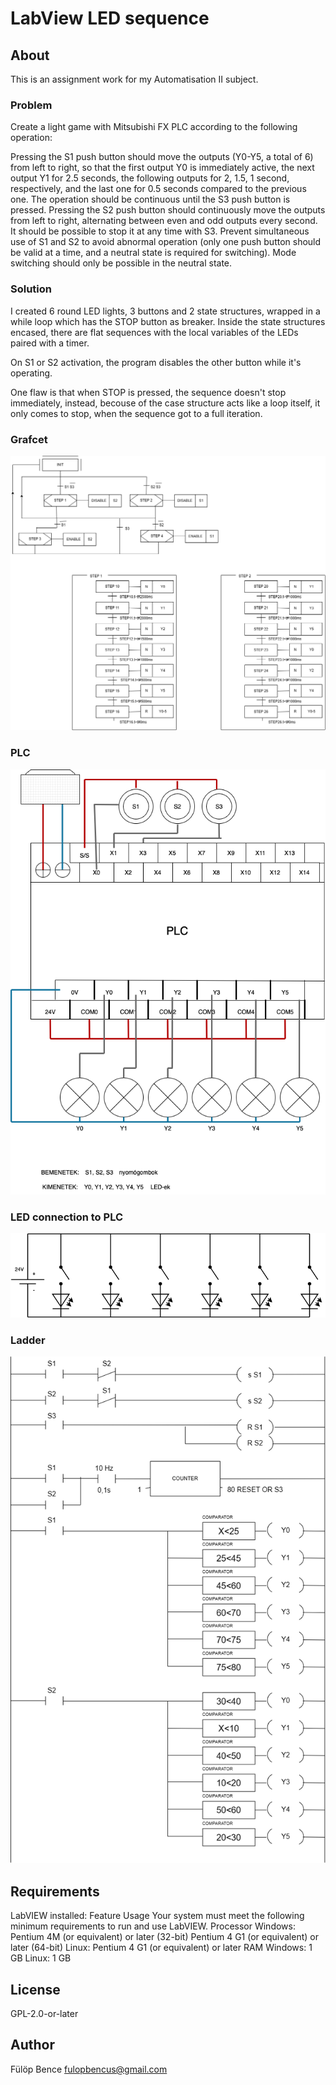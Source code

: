 # LabView LED sequence
## About
This is an assignment work for my Automatisation II subject.
### Problem
Create a light game with Mitsubishi FX PLC according to the following operation:

Pressing the S1 push button should move the outputs (Y0-Y5, a total of 6) from left to right, so that the first output Y0 is immediately active, the next output Y1 for 2.5 seconds, the following outputs for 2, 1.5, 1 second, respectively, and the last one for 0.5 seconds compared to the previous one. The operation should be continuous until the S3 push button is pressed.
Pressing the S2 push button should continuously move the outputs from left to right, alternating between even and odd outputs every second. It should be possible to stop it at any time with S3.
Prevent simultaneous use of S1 and S2 to avoid abnormal operation (only one push button should be valid at a time, and a neutral state is required for switching).
Mode switching should only be possible in the neutral state.

### Solution
I created 6 round LED lights, 3 buttons and 2 state structures, wrapped in a while loop which has the STOP button as breaker.
Inside the state structures encased, there are flat sequences with the local variables of the LEDs paired with a timer.

On S1 or S2 activation, the program disables the other button while it's operating.

One flaw is that when STOP is pressed, the sequence doesn't stop immediately, instead, becouse of the case structure acts like a loop itself, it only comes to stop, when the sequence got to a full iteration.

### Grafcet
![Diagram](https://github.com/fulopbencus/LabView-LED-sequence/blob/main/grafcet.png)

### PLC
![Diagram](https://github.com/fulopbencus/LabView-LED-sequence/blob/main/PLC.png)

### LED connection to PLC
![Diagram](https://github.com/fulopbencus/LabView-LED-sequence/blob/main/villamos_kapcsolasi_rajz_LED-ekre.png)

### Ladder
![Diagram](https://github.com/fulopbencus/LabView-LED-sequence/blob/main/ladder.png)

## Requirements
LabVIEW installed:
Feature Usage Your system must meet the following minimum requirements to run and use LabVIEW. Processor Windows: Pentium 4M (or equivalent) or later (32-bit) Pentium 4 G1 (or equivalent) or later (64-bit) Linux: Pentium 4 G1 (or equivalent) or later RAM Windows: 1 GB Linux: 1 GB

## License
GPL-2.0-or-later

## Author
Fülöp Bence <fulopbencus@gmail.com>
